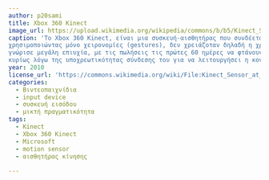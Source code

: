 ```yaml
---
author: p20sami
title: Xbox 360 Kinect
image_url: https://upload.wikimedia.org/wikipedia/commons/b/b5/Kinect_Sensor_at_E3_2010_%28front%29.jpg, https://github.com/p20sami/images/blob/master/xbox360kinect.jpg
caption: 'To Xbox 360 Kinect, είναι μια συσκευή-αισθητήρας που συνδέεται με την κονσόλα (Xbox 360), που επιτρέπει στον παίκτη να ελέγχει την κονσόλα και να παίζει συμβατά παιχνίδια
χρησιμοποιώντας μόνο χειρονομίες (gestures), δεν χρειάζοταν δηλαδή η χρήση του χειριστηρίου. Κυκλοφόρησε για πρώτη φορά στις 4 Νοεμβρίου 2010 για την κονσόλα Xbox 360 και 
γνώρισε μεγάλη επιυχία, με τις πωλήσεις τις πρώτες 60 ημέρες να φτάνουν τις 8 εκατομμύρια. Το Kinect, όμως που κυκλοφόρησε το 2013 για το Xbox One δεν είχε την ίδια απήχηση
κυρίως λόγω της υποχρεωτικότητας σύνδεσης του για να λειτουργήσει η κονσόλα, γεγονός που δυσαρέστησε αρκετά το καταναλωτικό κοινό.'
year: 2010
license_url: 'https://commons.wikimedia.org/wiki/File:Kinect_Sensor_at_E3_2010_(front).jpg'
categories:
  - Βιντεοπαιχνίδια
  - input device
  - συσκευή εισόδου
  - μικτή πραγματικότητα
tags:
  - Kinect
  - Xbox 360 Kinect
  - Microsoft
  - motion sensor
  - αισθητήρας κίνησης
  
---
```

